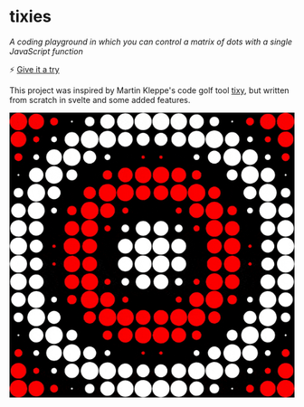 # tixies

*A coding playground in which you can control a matrix of dots with a single JavaScript function*

⚡ [Give it a try](https://michaelbrunn3r.github.io/tixies/)

This project was inspired by Martin Kleppe's code golf tool [tixy](https://github.com/aemkei/tixy), but written from scratch in svelte and some added features.

![](resources/ripple.gif)